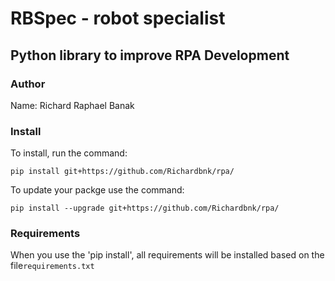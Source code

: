 # RBSpec - robot specialist

## Python library to improve RPA Development

### Author

Name: Richard Raphael Banak

### Install

To install, run the command:

```
pip install git+https://github.com/Richardbnk/rpa/
```

To update your packge use the command:

```
pip install --upgrade git+https://github.com/Richardbnk/rpa/
```

### Requirements

When you use the 'pip install', all requirements will be installed based on the file`requirements.txt`
